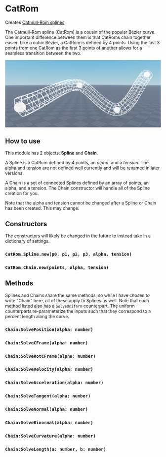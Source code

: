 # CatRom
Creates [Catmull-Rom splines](https://en.wikipedia.org/wiki/Centripetal_Catmull%E2%80%93Rom_spline).

The Catmull-Rom spline (CatRom) is a cousin of the popular Bézier curve. One important difference between them is that CatRoms chain together easier. Like a cubic Bézier, a CatRom is defined by 4 points. Using the last 3 points from one CatRom as the first 3 points of another allows for a seamless transition between the two.

![Tube](docs/tube.png)

## How to use
This module has 2 objects: **Spline** and **Chain**.

A Spline is a CatRom defined by 4 points, an *alpha*, and a *tension*. The alpha and tension are not defined well currently and will be renamed in later versions.

A Chain is a set of connected Splines defined by an array of points, an alpha, and a tension. The Chain constructor will handle all of the Spline creation for you.

Note that the alpha and tension cannot be changed after a Spline or Chain has been created. This may change.

## Constructors
The constructors will likely be changed in the future to instead take in a dictionary of settings.
### **`CatRom.Spline.new(p0, p1, p2, p3, alpha, tension)`**
### **`CatRom.Chain.new(points, alpha, tension)`**

## Methods
Splines and Chains share the same methods, so while I have chosen to write "Chain" here, all of these apply to Splines as well.
Note that each method listed also has a `SolveUniform` counterpart. The uniform counterparts re-parameterize the inputs such that they correspond to a percent length along the curve.
### **`Chain:SolvePosition(alpha: number)`**
### **`Chain:SolveCFrame(alpha: number)`**
### **`Chain:SolveRotCFrame(alpha: number)`**

### **`Chain:SolveVelocity(alpha: number)`**
### **`Chain:SolveAcceleration(alpha: number)`**

### **`Chain:SolveTangent(alpha: number)`**
### **`Chain:SolveNormal(alpha: number)`**
### **`Chain:SolveBinormal(alpha: number)`**
### **`Chain:SolveCurvature(alpha: number)`**
### **`Chain:SolveLength(a: number, b: number)`**